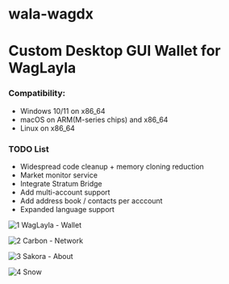 # wala-wagdx
# Custom Desktop GUI Wallet for WagLayla

### Compatibility:
- Windows 10/11 on x86_64
- macOS on ARM(M-series chips) and x86_64
- Linux on x86_64
### TODO List
- Widespread code cleanup + memory cloning reduction
- Market monitor service
- Integrate Stratum Bridge
- Add multi-account support
- Add address book / contacts per acccount
- Expanded language support

![1  WagLayla - Wallet](https://github.com/user-attachments/assets/d3da1585-b8e4-40eb-a8df-a194d4c87196)

![2  Carbon - Network](https://github.com/user-attachments/assets/3e8b54cc-1eb3-40e4-a1c2-ddece97de1c8)

![3  Sakora - About](https://github.com/user-attachments/assets/a5d4e550-ac5d-48dc-a5de-fe1e7f4ff685)

![4  Snow](https://github.com/user-attachments/assets/c9057d30-156e-449a-8b00-472dd9079196)
